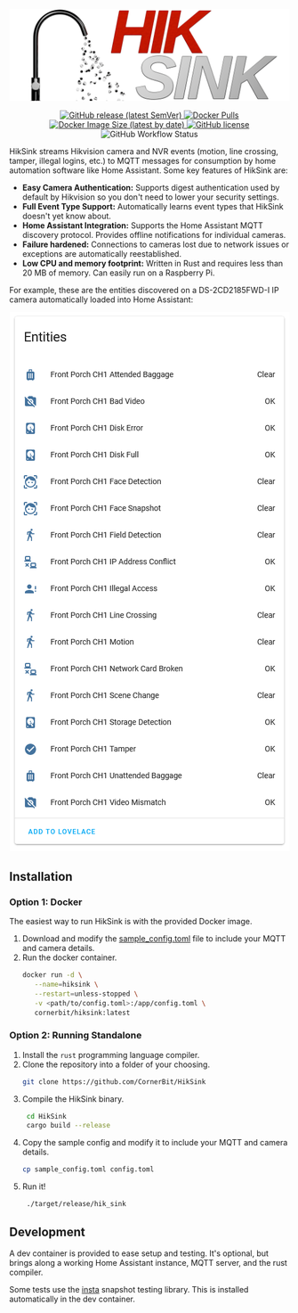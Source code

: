<p align="center">
  <img src="doc/images/Logo.png" alt="HikSink Logo"/>
</p>

<p align="center">
   <a href="https://github.com/CornerBit/HikSink/releases">
      <img alt="GitHub release (latest SemVer)" src="https://img.shields.io/github/v/release/CornerBit/HikSink">
   </a>
   <a href="https://hub.docker.com/r/cornerbit/hiksink">
      <img alt="Docker Pulls" src="https://img.shields.io/docker/pulls/cornerbit/hiksink">
   </a>
   <a href="https://hub.docker.com/r/cornerbit/hiksink">
      <img alt="Docker Image Size (latest by date)" src="https://img.shields.io/docker/image-size/cornerbit/hiksink?label=docker%20image">
   </a>
   <a href="https://github.com/CornerBit/HikSink/blob/main/LICENSE">
      <img alt="GitHub license" src="https://img.shields.io/github/license/CornerBit/HikSink">
   </a>
   <img alt="GitHub Workflow Status" src="https://img.shields.io/github/workflow/status/CornerBit/HikSink/ci">
</p>

HikSink streams Hikvision camera and NVR events (motion, line crossing, tamper, illegal logins, etc.) to MQTT messages for consumption by home automation software like Home Assistant. Some key features of HikSink are:

  * **Easy Camera Authentication:** Supports digest authentication used by default by Hikvision so you don't need to lower your security settings.
  * **Full Event Type Support:** Automatically learns event types that HikSink doesn't yet know about.
  * **Home Assistant Integration:** Supports the Home Assistant MQTT discovery protocol. Provides offline notifications for individual cameras.
  * **Failure hardened:** Connections to cameras lost due to network issues or exceptions are automatically reestablished.
  * **Low CPU and memory footprint:** Written in Rust and requires less than 20 MB of memory. Can easily run on a Raspberry Pi.

For example, these are the entities discovered on a DS-2CD2185FWD-I IP camera automatically loaded into Home Assistant:

<p align="center">
  <img src="doc/images/HA_Entities.png" alt="HikSink Discovered Entities"/>
</p>

## Installation

### Option 1: Docker

The easiest way to run HikSink is with the provided Docker image.

1. Download and modify the [sample_config.toml](sample_config.toml) file to include your MQTT and camera details.
2. Run the docker container.
   ```bash
   docker run -d \
      --name=hiksink \
      --restart=unless-stopped \
      -v <path/to/config.toml>:/app/config.toml \
      cornerbit/hiksink:latest
   ```

### Option 2: Running Standalone

1. Install the `rust` programming language compiler.
2. Clone the repository into a folder of your choosing.
   ```bash
   git clone https://github.com/CornerBit/HikSink
   ```
3. Compile the HikSink binary.
   ```bash
    cd HikSink
    cargo build --release
   ```
4. Copy the sample config and modify it to include your MQTT and camera details.
   ```bash
   cp sample_config.toml config.toml
   ```
5. Run it!
   ```bash
    ./target/release/hik_sink
   ```

## Development

A dev container is provided to ease setup and testing. It's optional, but brings along a working Home Assistant instance, MQTT server, and the rust compiler.

Some tests use the [insta](https://github.com/mitsuhiko/insta) snapshot testing library. This is installed automatically in the dev container.

